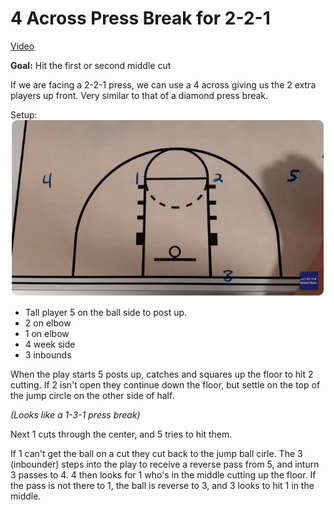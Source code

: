 # 4 Across Press Break for 2-2-1
[Video](https://youtu.be/1KgpwUyxUVs?si=ahPbHb6WftLiFnKe)

**Goal:** Hit the first or second middle cut

If we are facing a 2-2-1 press, we can use a 4 across giving us the 2 extra players up front.  Very similar to that of a diamond press break.

Setup:
![Alt text](image.png)
- Tall player 5 on the ball side to post up.
- 2 on elbow
- 1 on elbow
- 4 week side 
- 3 inbounds

When the play starts 5 posts up, catches and squares up the floor to hit 2 cutting.  If 2 isn't open they continue down the floor, but settle on the top of the jump circle on the other side of half.

*(Looks like a 1-3-1 press break)*

Next 1 cuts through the center, and 5 tries to hit them.  

If 1 can't get the ball on a cut they cut back to the jump ball cirle. The 3 (inbounder) steps into the play to receive a reverse pass from 5, and inturn 3 passes to 4.  4 then looks for 1 who's in the middle cutting up the floor.  If the pass is not there to 1, the ball is reverse to 3, and 3 looks to hit 1 in the middle.
